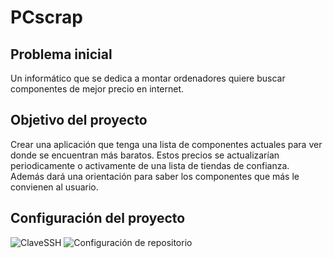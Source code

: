 # PCscrap

## Problema inicial

Un informático que se dedica a montar ordenadores quiere buscar componentes de mejor precio en internet.

## Objetivo del proyecto

Crear una aplicación que tenga una lista de componentes actuales para ver donde se encuentran más baratos. Estos precios se actualizarían periodicamente o activamente de una lista de tiendas de confianza. Además dará una orientación para saber los componentes que más le convienen al usuario. 

## Configuración del proyecto

![ClaveSSH](https://github.com/DarckMonster/PCscrap/Docs/ClaveSSH.png)
![Configuración de repositorio](https://github.com/DarckMonster/PCscrap/Docs/gitConfig.png)

